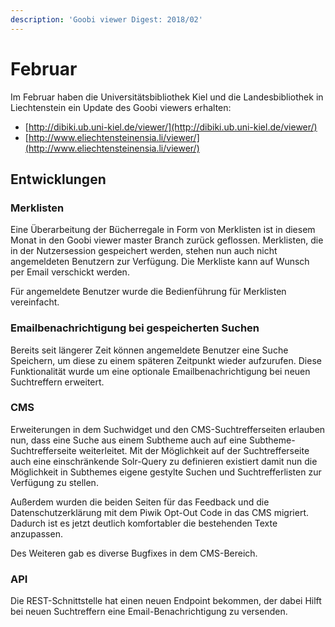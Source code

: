 ```yaml
---
description: 'Goobi viewer Digest: 2018/02'
---
```


# Februar

Im Februar haben die Universitätsbibliothek Kiel und die Landesbibliothek in Liechtenstein ein Update des Goobi viewers erhalten:

* [http://dibiki.ub.uni-kiel.de/viewer/](http://dibiki.ub.uni-kiel.de/viewer/)
* [http://www.eliechtensteinensia.li/viewer/](http://www.eliechtensteinensia.li/viewer/)

## Entwicklungen

### Merklisten

Eine Überarbeitung der Bücherregale in Form von Merklisten ist in diesem Monat in den Goobi viewer master Branch zurück geflossen. Merklisten, die in der Nutzersession gespeichert werden, stehen nun auch nicht angemeldeten Benutzern zur Verfügung. Die Merkliste kann auf Wunsch per Email verschickt werden.

Für angemeldete Benutzer wurde die Bedienführung für Merklisten vereinfacht.

### Emailbenachrichtigung bei gespeicherten Suchen

Bereits seit längerer Zeit können angemeldete Benutzer eine Suche Speichern, um diese zu einem späteren Zeitpunkt wieder aufzurufen. Diese Funktionalität wurde um eine optionale Emailbenachrichtigung bei neuen Suchtreffern erweitert. 

### CMS

Erweiterungen in dem Suchwidget und den CMS-Suchtrefferseiten erlauben nun, dass eine Suche aus einem Subtheme auch auf eine Subtheme-Suchtrefferseite weiterleitet. Mit der Möglichkeit auf der Suchtrefferseite auch eine einschränkende Solr-Query zu definieren existiert damit nun die Möglichkeit in Subthemes eigene gestylte Suchen und Suchtrefferlisten zur Verfügung zu stellen.

Außerdem wurden die beiden Seiten für das Feedback und die Datenschutzerklärung mit dem Piwik Opt-Out Code in das CMS migriert. Dadurch ist es jetzt deutlich komfortabler die bestehenden Texte anzupassen.

Des Weiteren gab es diverse Bugfixes in dem CMS-Bereich.

### API

Die REST-Schnittstelle hat einen neuen Endpoint bekommen, der dabei Hilft bei neuen Suchtreffern eine Email-Benachrichtigung zu versenden.

